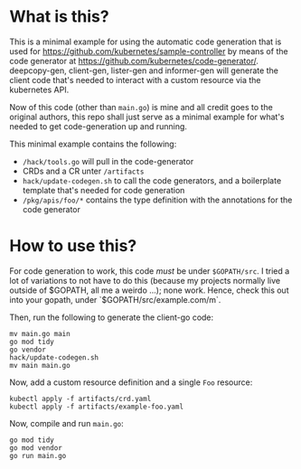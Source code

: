 # What is this?

This is a minimal example for using the automatic code generation that is used for
https://github.com/kubernetes/sample-controller by means of the code generator at
https://github.com/kubernetes/code-generator/. deepcopy-gen, client-gen, lister-gen
and informer-gen will generate the client code that's needed to interact with a
custom resource via the kubernetes API.

Now of this code (other than `main.go`) is mine and all credit goes to the original
authors, this repo shall just serve as a minimal example for what's needed to get
code-generation up and running.

This minimal example contains the following:
* `/hack/tools.go` will pull in the code-generator
* CRDs and a CR unter `/artifacts`
* `hack/update-codegen.sh` to call the code generators, and a boilerplate template that's needed for code generation
* `/pkg/apis/foo/*` contains the type definition with the annotations for the code generator

# How to use this?

For code generation to work, this code *must* be under `$GOPATH/src`. I tried a lot of variations to not have to do this (because my projects normally live outside of $GOPATH, all me a weirdo ...); none work. Hence, check this out into your gopath, under `$GOPATH/src/example.com/m`.

Then, run the following to generate the client-go code:
~~~
mv main.go main
go mod tidy
go vendor
hack/update-codegen.sh
mv main main.go
~~~

Now, add a custom resource definition and a single `Foo` resource:
~~~
kubectl apply -f artifacts/crd.yaml
kubectl apply -f artifacts/example-foo.yaml
~~~

Now, compile and run `main.go`:
~~~
go mod tidy
go mod vendor
go run main.go
~~~

